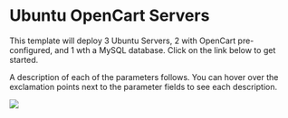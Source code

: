 # Ubuntu OpenCart Servers

This template will deploy 3 Ubuntu Servers, 2 with OpenCart pre-configured, and 1 wth a MySQL database.  Click on the link below to get started.


A description of each of the parameters follows.  You can hover over the exclamation points next to the parameter fields to see each description.



<a href="https://portal.azure.com/#create/Microsoft.Template/uri/https%3A%2F%2Fraw.githubusercontent.com%2Ftstanley93%2FUbuntu-Servers%2Fcreate-vnet%2Fazuredeploy.json" target="_blank">
    <img src="http://azuredeploy.net/deploybutton.png"/>
</a>


